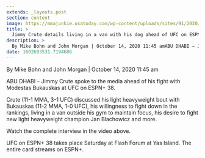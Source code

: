 ```yaml
--- 
extends: _layouts.post 
section: content 
image: https://mmajunkie.usatoday.com/wp-content/uploads/sites/91/2020/10/jimmy-crute-ufc-on-espn-38-pre-fight-video.jpg?w=1000&h=576&crop=1 
title: > 
  Jimmy Crute details living in a van with his dog ahead of UFC on ESPN+ 38 
description: > 
  By Mike Bohn and John Morgan | October 14, 2020 11:45 amABU DHABI – Jimmy Crute spoke to the media ahead of his fight with Modestas Bukauskas at UFC on ESPN+ 38.Crute (11-1 MMA, 3-1 UFC) discussed his light heavyweight bout with Bukauskas (11-2 MMA, 1-0 UFC), his willingness to fight down in the rankings, living in a van outside his gym to maintain focus, his desire to fight new light heavyweight champion Jan Blachowicz and more.Watch the complete interview in the video above.UFC on ESPN+ 38 takes place Saturday at Flash Forum at Yas Island.The entire card streams on ESPN+. 
date: 1602693531.7194686 
--- 
```

By Mike Bohn and John Morgan | October 14, 2020 11:45 am

ABU DHABI – Jimmy Crute spoke to the media ahead of his fight with Modestas Bukauskas at UFC on ESPN+ 38.

Crute (11-1 MMA, 3-1 UFC) discussed his light heavyweight bout with Bukauskas (11-2 MMA, 1-0 UFC), his willingness to fight down in the rankings, living in a van outside his gym to maintain focus, his desire to fight new light heavyweight champion Jan Blachowicz and more.

Watch the complete interview in the video above.

UFC on ESPN+ 38 takes place Saturday at Flash Forum at Yas Island. The entire card streams on ESPN+.